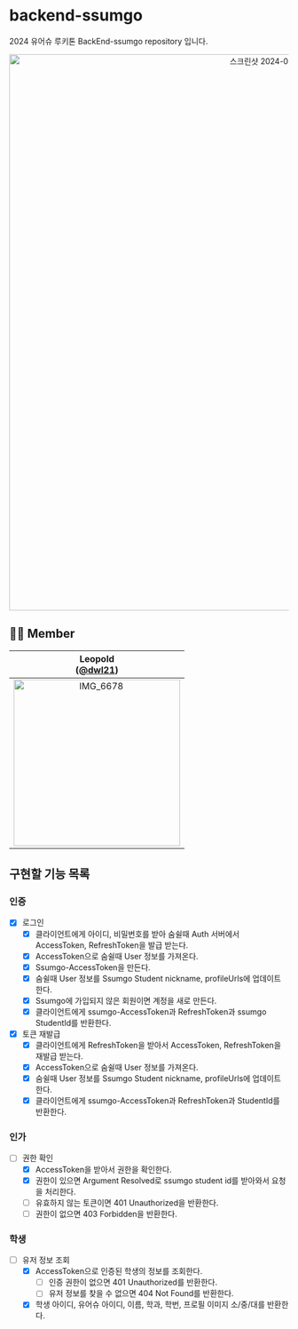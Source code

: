 # backend-ssumgo

2024 유어슈 루키톤 BackEnd-ssumgo repository 입니다.
<div align="center">
<img width="1002" alt="스크린샷 2024-04-24 오후 3 38 33" src="https://github.com/wjdalswl/Yourssu-Incubating/assets/109158284/8e4920ec-172b-47d4-82cd-0d770ef46566">
</div>

## **🧑‍💻 Member**

<div>

|                              Leopold<br/>([@dwl21](https://github.com/dwl21))                              |
|:----------------------------------------------------------------------------------------------------------:|
| <img width="300" align="center" alt="IMG_6678" src="https://avatars.githubusercontent.com/u/76774809?v=4"> |
</div>


## 구현할 기능 목록

### 인증
- [x] 로그인
    - [x] 클라이언트에게 아이디, 비밀번호를 받아 숨쉴때 Auth 서버에서 AccessToken, RefreshToken을 발급 받는다.
    - [x] AccessToken으로 숨쉴때 User 정보를 가져온다.
    - [x] Ssumgo-AccessToken을 만든다.
    - [x] 숨쉴때 User 정보를 Ssumgo Student nickname, profileUrls에 업데이트 한다.
    - [x] Ssumgo에 가입되지 않은 회원이면 계정을 새로 만든다.
    - [x] 클라이언트에게 ssumgo-AccessToken과 RefreshToken과 ssumgo StudentId를 반환한다.

- [x] 토큰 재발급
    - [x] 클라이언트에게 RefreshToken을 받아서 AccessToken, RefreshToken을 재발급 받는다.
    - [x] AccessToken으로 숨쉴때 User 정보를 가져온다.
    - [x] 숨쉴때 User 정보를 Ssumgo Student nickname, profileUrls에 업데이트 한다.
    - [x] 클라이언트에게 ssumgo-AccessToken과 RefreshToken과 StudentId를 반환한다.

### 인가
- [ ] 권한 확인
    - [x] AccessToken을 받아서 권한을 확인한다.
    - [x] 권한이 있으면 Argument Resolved로 ssumgo student id를 받아와서 요청을 처리한다.
    - [ ] 유효하지 않는 토큰이면 401 Unauthorized을 반환한다.
    - [ ] 권한이 없으면 403 Forbidden을 반환한다.

### 학생
- [ ] 유저 정보 조회
    - [x] AccessToken으로 인증된 학생의 정보를 조회한다.
        - [ ] 인증 권한이 없으면 401 Unauthorized를 반환한다.
        - [ ] 유저 정보를 찾을 수 없으면 404 Not Found를 반환한다.
    - [x] 학생 아이디, 유어슈 아이디, 이름, 학과, 학번, 프로필 이미지 소/중/대를 반환한다.
